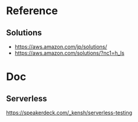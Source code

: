 # Reference
## Solutions
- https://aws.amazon.com/jp/solutions/
- https://aws.amazon.com/solutions/?nc1=h_ls

# Doc
## Serverless
https://speakerdeck.com/_kensh/serverless-testing
